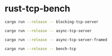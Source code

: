 # rust-tcp-bench

```bash
cargo run --release -- blocking-tcp-server

cargo run --release -- async-tcp-server

cargo run --release -- async-tcp-server-framed

cargo run --release -- bench-tcp
```
